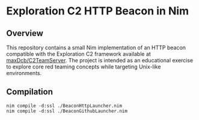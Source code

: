 # Exploration C2 HTTP Beacon in Nim

## Overview
This repository contains a small Nim implementation of an HTTP beacon compatible with the Exploration C2 framework available at [maxDcb/C2TeamServer](https://github.com/maxDcb/C2TeamServer). The project is intended as an educational exercise to explore core red teaming concepts while targeting Unix-like environments.

## Compilation
```
nim compile -d:ssl ./BeaconHttpLauncher.nim
nim compile -d:ssl ./BeaconGithubLauncher.nim
```
